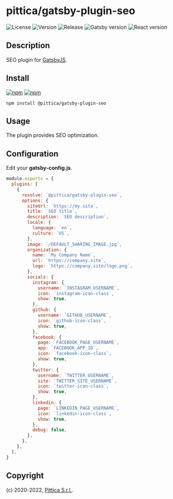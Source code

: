 # pittica/gatsby-plugin-seo

![License](https://img.shields.io/github/license/pittica/gatsby-plugin-seo)
![Version](https://img.shields.io/github/package-json/v/pittica/gatsby-plugin-seo)
![Release](https://img.shields.io/github/v/release/pittica/gatsby-plugin-seo)
![Gatsby version](https://img.shields.io/npm/dependency-version/@pittica/gatsby-plugin-seo/peer/gatsby)
![React version](https://img.shields.io/github/package-json/dependency-version/pittica/gatsby-plugin-seo/react)

## Description

SEO plugin for [GatsbyJS](https://www.gatsbyjs.org/).

## Install

[![npm](https://img.shields.io/npm/v/@pittica/gatsby-plugin-seo)](https://www.npmjs.com/package/@pittica/gatsby-plugin-seo)
[![npm](https://img.shields.io/npm/dm/@pittica/gatsby-plugin-seo)](https://www.npmjs.com/package/@pittica/gatsby-plugin-seo)

```shell
npm install @pittica/gatsby-plugin-seo
```

## Usage

The plugin provides SEO optimization.

## Configuration

Edit your **gatsby-config.js**.

```javascript
module.exports = {
  plugins: [
    {
      resolve: `@pittica/gatsby-plugin-seo`,
      options: {
        siteUrl: `https://my.site`,
        title: `SEO title`,
        description: `SEO description`,
        locale: {
          language: `en`,
          culture: `US`,
        },
        image: `/DEFAULT_SHARING_IMAGE.jpg`,
        organization: {
          name: `My Company Name`,
          url: `https://company.site`,
          logo: `https://company.site/logo.png`,
        },
        socials: {
          instagram: {
            username: `INSTAGRAM_USERNAME`,
            icon: `instagram-icon-class`,
            show: true,
          },
          github: {
            username: `GITHUB_USERNAME`,
            icon: `github-icon-class`,
            show: true,
          },
          facebook: {
            page: `FACEBOOK_PAGE_USERNAME`,
            app: `FACEBOOK_APP_ID`,
            icon: `facebook-icon-class`,
            show: true,
          },
          twitter: {
            username: `TWITTER_USERNAME`,
            site: `TWITTER_SITE_USERNAME`,
            icon: `twitter-icon-class`,
            show: true,
          },
          linkedin: {
            page: `LINKEDIN_PAGE_USERNAME`,
            icon: `linkedin-icon-class`,
            show: true,
          },
          debug: false,
        },
      },
    },
  ],
}
```

## Copyright

(c) 2020-2022, [Pittica S.r.l.](https://pittica.com).
